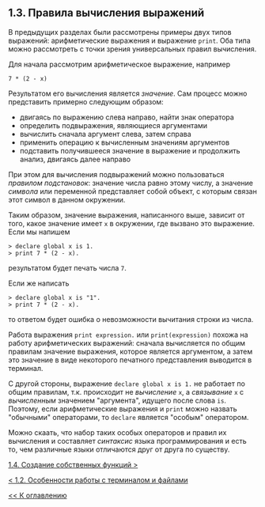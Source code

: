 ## 1.3. Правила вычисления выражений

В предыдущих разделах были рассмотрены примеры двух типов выражений: арифметические выражения и выражение `print`. 
Оба типа можно рассмотреть с точки зрения универсальных правил вычисления. 

Для начала рассмотрим арифметическое выражение, например 
```
7 * (2 - x)
```
Результатом его вычисления является *значение*. Сам процесс можно представить примерно следующим образом:
* двигаясь по выражению слева направо, найти знак оператора
* определить подвыражения, являющиеся аргументами
* вычислить сначала аргумент слева, затем справа
* применить операцию к вычисленным значениям аргументов
* подставить получившееся значение в выражение и продолжить анализ, двигаясь далее направо

При этом для вычисления подвыражений можно пользоваться *правилом подстановок*: значение числа равно этому числу, 
а значение *символа* или переменной представляет собой объект, с которым связан этот символ в данном окружении. 

Таким образом, значение выражения, написанного выше, зависит от того, какое значение имеет `x` в окружении, где вызвано 
это выражение. Если мы напишем 
```
> declare global x is 1.
> print 7 * (2 - x).
```
результатом будет печать числа `7`.

Если же написать
```
> declare global x is "1".
> print 7 * (2 - x).
```
то ответом будет ошибка о невозможности вычитания строки из числа.

Работа выражения `print expression.` или `print(expression)` похожа на работу арифметических выражений: сначала вычисляется 
по общим правилам значение выражения, которое является аргументом, а затем это значение в виде некоторого печатного 
представления выводится в терминал.

С другой стороны, выражение `declare global x is 1.` не работает по общим правилам, т.к. происходит не *вычисление* `x`, 
а *связывание* `x` с *вычисленным* значением "аргумента", идущего после слова `is`. Поэтому, если арифметические выражения 
и `print` можно назвать "обычными" операторами, то `declare` является "особым" оператором.

Можно скаать, что набор таких особых операторов и правил их вычисления и составляет *синтаксис* языка программирования и есть 
то, чем различные языки отличаются друг от друга по существу.

[1.4. Создание собственных функций \>](ch1.4.md)

[\< 1.2. Особенности работы с терминалом и файлами](ch1.2.md)

[\<\< К оглавлению](../../README.md)

